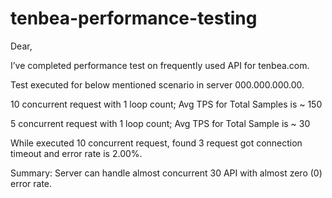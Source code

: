 # tenbea-performance-testing

Dear,

 I’ve completed performance test on frequently used API for tenbea.com.
 
Test executed for below mentioned scenario in server 000.000.000.00.

10 concurrent request with 1 loop count; Avg TPS for Total Samples is ~ 150

5 concurrent request with 1 loop count; Avg TPS for Total Sample is ~ 30

While executed 10 concurrent request, found 3 request got connection timeout and error rate is 2.00%.

Summary: Server can handle almost concurrent 30 API with almost zero (0) error rate.
